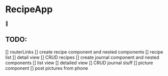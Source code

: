 # RecipeApp
🧀

## TODO:
[] routerLinks
[] create recipe component and nested components
  [] recipe list
    [] detail view
  [] CRUD recipes
[] create journal component and nested components
  [] list view
    [] detailed view
  [] CRUD journal stuff
[] picture component
  [] post pictures from phone
